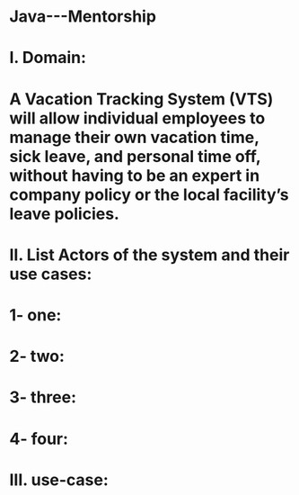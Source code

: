 # Java---Mentorship
#
# I.	Domain:
# A Vacation Tracking System (VTS) will allow individual employees to manage their own vacation time, sick leave, and personal time off, without having to be an expert in company policy or the local facility’s leave policies.
#
# II.	List Actors of the system and their use cases:
#    1- one:	
#    2- two:
#    3- three:
#    4- four:
#    
# III.	use-case:
